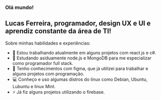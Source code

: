 ### Olá mundo!
## Lucas Ferreira, programador, design UX e UI e aprendiz constante da área de TI!

Sobre minhas habilidades e experiências:

- 🔭 Estou trabalhando atualmente em alguns projetos com react.js e c#.
- 🌱 Estudando asiduamente node.js e MongoDB para me especializar como programador full stack.
- 🎨 Tenho conhecimentos com figma, que já utilizei para trabalhar e alguns projetos com programação.
- 💻 Conheço e uso algumas distros do linux como Debian, Ubuntu, Lubuntu e linux Mint.
- ⚡ Já fiz alguns projetos utilizando o firebase.


  

